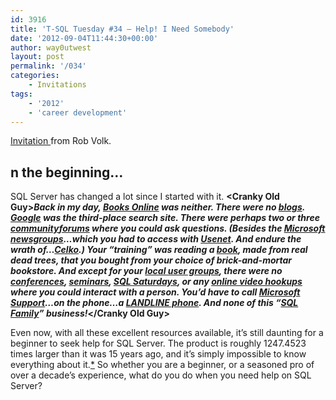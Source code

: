 ```yaml
---
id: 3916
title: 'T-SQL Tuesday #34 – Help! I Need Somebody'
date: '2012-09-04T11:44:30+00:00'
author: way0utwest
layout: post
permalink: '/034'
categories:
    - Invitations
tags:
    - '2012'
    - 'career development'
---
```


[Invitation ](https://weblogs.sqlteam.com/robv/2012/09/04/t-sql-tuesday-34-help-i-need-somebody-again/)from Rob Volk.

## n the beginning…

  
SQL Server has changed a lot since I started with it. **&lt;Cranky Old Guy&gt;***Back in my day, [Books Online](http://msdn.microsoft.com/en-us/library/ms130214.aspx) was neither. There were no [blogs](http://weblogs.sqlteam.com/). [Google](http://www.google.com/) was the third-place search site. There were perhaps two or three [community](http://www.sqlteam.com/forums/default.asp)[forums](http://www.sqlservercentral.com/Forums/) where you could ask questions. (Besides the [Microsoft newsgroups](http://www.microsoft.com/communities/newsgroups/en-us/default.aspx)…which you had to access with [Usenet](http://www.google.com/url?sa=t&rct=j&q=&esrc=s&source=web&cd=1&cad=rja&ved=0CEoQFjAA&url=http%3A%2F%2Fen.wikipedia.org%2Fwiki%2FUsenet&ei=iQpGUMzIIIPs9AS304HwAg&usg=AFQjCNGzlhULzaVSxjkqcltiZN8u2LekTw&sig2=M8v6N0QC8KDYDl9D1yTBGw). And endure the wrath of…[Celko](http://www.simple-talk.com/author/joe-celko/).) Your “training” was reading a [book](http://goo.gl/IZ1Pc), made from real dead trees, that you bought from your choice of brick-and-mortar bookstore. And except for your [local user groups](http://www.atlantamdf.com/), there were no [conferences](http://www.sqlpass.org/summit/2012), [seminars](http://dataeducation.com/), [SQL Saturdays](http://www.sqlsaturday.com/), or any [online video hookups](http://www.sqlpass.org/24hours/) where you could interact with a person. You’d have to call [Microsoft Support](http://support.microsoft.com/)…on the phone…a [LANDLINE phone](http://i.imgur.com/jk1on.jpg). And none of this “[SQL Family](http://twitter.com/#!/search/%23sqlfamily)” business!***&lt;/Cranky Old Guy&gt;**

Even now, with all these excellent resources available, it’s still daunting for a beginner to seek help for SQL Server. The product is roughly 1247.4523 times larger than it was 15 years ago, and it’s simply impossible to know everything about it.[\*](http://www.sqlskills.com/) So whether you are a beginner, or a seasoned pro of over a decade’s experience, what do you do when you need help on SQL Server?